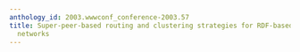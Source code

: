 ```yaml
---
anthology_id: 2003.wwwconf_conference-2003.57
title: Super-peer-based routing and clustering strategies for RDF-based peer-to-peer
  networks
---
```


